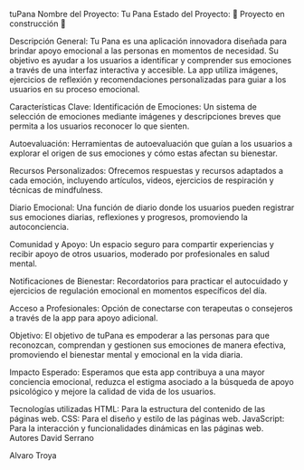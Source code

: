 tuPana
Nombre del Proyecto: Tu Pana
Estado del Proyecto:
🚧 Proyecto en construcción 🚧

Descripción General:
Tu Pana es una aplicación innovadora diseñada para brindar apoyo emocional a las personas en momentos de necesidad. Su objetivo es ayudar a los usuarios a identificar y comprender sus emociones a través de una interfaz interactiva y accesible. La app utiliza imágenes, ejercicios de reflexión y recomendaciones personalizadas para guiar a los usuarios en su proceso emocional.

Características Clave:
Identificación de Emociones: Un sistema de selección de emociones mediante imágenes y descripciones breves que permita a los usuarios reconocer lo que sienten.

Autoevaluación: Herramientas de autoevaluación que guían a los usuarios a explorar el origen de sus emociones y cómo estas afectan su bienestar.

Recursos Personalizados: Ofrecemos respuestas y recursos adaptados a cada emoción, incluyendo artículos, videos, ejercicios de respiración y técnicas de mindfulness.

Diario Emocional: Una función de diario donde los usuarios pueden registrar sus emociones diarias, reflexiones y progresos, promoviendo la autoconciencia.

Comunidad y Apoyo: Un espacio seguro para compartir experiencias y recibir apoyo de otros usuarios, moderado por profesionales en salud mental.

Notificaciones de Bienestar: Recordatorios para practicar el autocuidado y ejercicios de regulación emocional en momentos específicos del día.

Acceso a Profesionales: Opción de conectarse con terapeutas o consejeros a través de la app para apoyo adicional.

Objetivo: El objetivo de tuPana es empoderar a las personas para que reconozcan, comprendan y gestionen sus emociones de manera efectiva, promoviendo el bienestar mental y emocional en la vida diaria.

Impacto Esperado: Esperamos que esta app contribuya a una mayor conciencia emocional, reduzca el estigma asociado a la búsqueda de apoyo psicológico y mejore la calidad de vida de los usuarios.

Tecnologías utilizadas
HTML: Para la estructura del contenido de las páginas web.
CSS: Para el diseño y estilo de las páginas web.
JavaScript: Para la interacción y funcionalidades dinámicas en las páginas web.
Autores
David Serrano

Alvaro Troya
